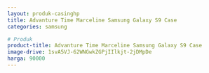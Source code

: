 ```yaml
---
layout: produk-casinghp
title: Advanture Time Marceline Samsung Galaxy S9 Case
categories: samsung

# Produk
product-title: Advanture Time Marceline Samsung Galaxy S9 Case
image-drive: 1svA5VJ-62WNGwkZGPjIIlkjt-2jDMpDe
harga: 90000
---
```

